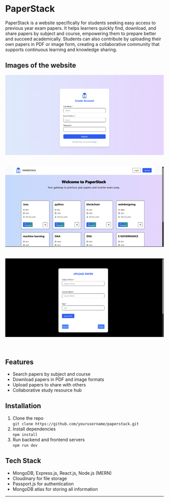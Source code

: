 # PaperStack

PaperStack is a website specifically for students seeking easy access to previous year exam papers. It helps learners quickly find, download, and share papers by subject and course, empowering them to prepare better and succeed academically. Students can also contribute by uploading their own papers in PDF or image form, creating a collaborative community that supports continuous learning and knowledge sharing.

## Images of the website

![Home Page](https://github.com/RachnaCoder/PaperStack/blob/5da04f33d2d116a0748e53d9d6d6742ae5c5fd52/Screenshot%202025-09-16%20194331.png)
<br> <br><br>
![Upload Paper](https://github.com/RachnaCoder/PaperStack/blob/5da04f33d2d116a0748e53d9d6d6742ae5c5fd52/Screenshot%202025-09-16%20194505.png)
<br> <br><br>
![Upload Paper](https://github.com/RachnaCoder/PaperStack/blob/5da04f33d2d116a0748e53d9d6d6742ae5c5fd52/Screenshot%202025-09-16%20194523.png)
<br> <br><br>
## Features

- Search papers by subject and course
- Download papers in PDF and image formats
- Upload papers to share with others
- Collaborative study resource hub

## Installation

1. Clone the repo  
   `git clone https://github.com/yourusername/paperstack.git`  
2. Install dependencies  
   `npm install`  
3. Run backend and frontend servers  
   `npm run dev`

## Tech Stack

- MongoDB, Express.js, React.js, Node.js (MERN)
- Cloudinary for file storage
- Passport.js for authentication
- MongoDB atlas for storing all information

---

